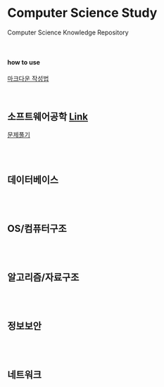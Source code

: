 # Computer Science Study
Computer Science Knowledge Repository

<br>

#### how to use

[마크다운 작성법](https://www.google.com/url?sa=t&rct=j&q=&esrc=s&source=web&cd=&ved=2ahUKEwiiyM7DkdLuAhXwyosBHTA6DU8QFjAAegQIAhAC&url=https%3A%2F%2Fgist.github.com%2Fihoneymon%2F652be052a0727ad59601&usg=AOvVaw1f7n5FGHUyM6FYPLdt4OtB)

<br>

## 소프트웨어공학 [Link](https://github.com/ChoboDeveloper/cs-study/blob/main/Software%20Engineering/software%20engineering.md)

[문제풀기](https://github.com/ChoboDeveloper/cs-study/blob/main/Software%20Engineering/problems.md)

<br><br>

## 데이터베이스

<br><br>

## OS/컴퓨터구조

<br><br>

## 알고리즘/자료구조

<br><br>

## 정보보안

<br><br>

## 네트워크

<br><br>

